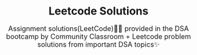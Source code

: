 <h1 align="center">Leetcode Solutions</h1>

<p align="center"><font size="4">Assignment solutions(LeetCode)👨‍💻 provided in the DSA bootcamp by Community Classroom + Leetcode problem solutions from important DSA topics✨</font></p>